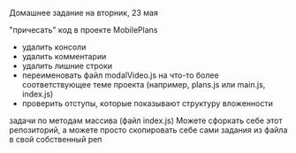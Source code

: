 Домашнее задание на вторник, 23 мая

"причесать" код в проекте MobilePlans
- удалить консоли
- удалить комментарии
- удалить лишние строки
- переименовать файл modalVideo.js на что-то более соответствующее теме проекта (например, plans.js или main.js, index.js)
- проверить отступы, которые показывают структуру вложенности 

задачи по методам массива (файл index.js)
Можете сфоркать себе этот репозиторий, а можете просто скопировать себе сами задания из файла в свой собственный реп

